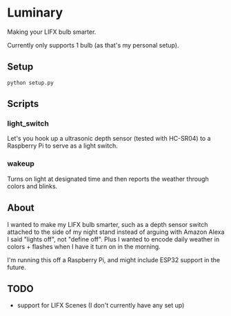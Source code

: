 # Luminary

Making your LIFX bulb smarter.

Currently only supports 1 bulb (as that's my personal setup).

## Setup
`python setup.py`

## Scripts
### light_switch
Let's you hook up a ultrasonic depth sensor (tested with HC-SR04) to a Raspberry Pi to serve as a light switch.

### wakeup
Turns on light at designated time and then reports the weather through colors and blinks.

## About
I wanted to make my LIFX bulb smarter, such as a depth sensor switch attached to the side of my night stand instead of arguing with Amazon Alexa I said "lights off", not "define off". Plus I wanted to encode daily weather in colors + flashes when I have it turn on in the morning.

I'm running this off a Raspberry Pi, and might include ESP32 support in the future.

## TODO
- support for LIFX Scenes (I don't currently have any set up)
